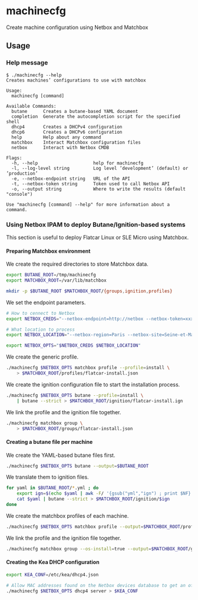 # machinecfg
Create machine configuration using Netbox and Matchbox

## Usage

### Help message

```console
$ ./machinecfg --help
Creates machines’ configurations to use with matchbox

Usage:
  machinecfg [command]

Available Commands:
  butane      Creates a butane-based YAML document
  completion  Generate the autocompletion script for the specified shell
  dhcp4       Creates a DHCPv4 configuration
  dhcp6       Creates a DHCPv6 configuration
  help        Help about any command
  matchbox    Interact Matchbox configuration files
  netbox      Interact with Netbox CMDB

Flags:
  -h, --help                     help for machinecfg
  -l, --log-level string         Log level ’development’ (default) or ’production’
  -e, --netbox-endpoint string   URL of the API
  -t, --netbox-token string      Token used to call Netbox API
  -o, --output string            Where to write the results (default "console")

Use "machinecfg [command] --help" for more information about a command.
```

### Using Netbox IPAM to deploy Butane/Ignition-based systems

This section is useful to deploy Flatcar Linux or SLE Micro using Matchbox.

#### Preparing Matchbox environment

We create the required directories to store Matchbox data.

```bash
export BUTANE_ROOT=/tmp/machinecfg
export MATCHBOX_ROOT=/var/lib/matchbox

mkdir -p $BUTANE_ROOT $MATCHBOX_ROOT/{groups,ignition,profiles}
```

We set the endpoint parameters.

```bash
# How to cennect to Netbox
export NETBOX_CREDS="--netbox-endpoint=http://netbox --netbox-token=xxxxxxx"

# What location to process
export NETBOX_LOCATION="--netbox-region=Paris --netbox-site=Seine-et-Marne --netbox-tenant=class-0"

export NETBOX_OPTS="$NETBOX_CREDS $NETBOX_LOCATION"
```

We create the generic profile.

```bash
./machinecfg $NETBOX_OPTS matchbox profile --profile=install \
    > $MATCHBOX_ROOT/profiles/flatcar-install.json
```

We create the ignition configuration file to start the installation process.

```bash
./machinecfg $NETBOX_OPTS butane --profile=install \
    | butane --strict > $MATCHBOX_ROOT/ignition/flatcar-install.ign
```

We link the profile and the ignition file together.

```bash
./machinecfg matchbox group \
    > $MATCHBOX_ROOT/groups/flatcar-install.json
```

#### Creating a butane file per machine

We create the YAML-based butane files first.

```bash
./machinecfg $NETBOX_OPTS butane --output=$BUTANE_ROOT
```

We translate them to ignition files.

```bash
for yaml in $BUTANE_ROOT/*.yml ; do
    export ign=$(echo $yaml | awk -F/ '{gsub("yml","ign") ; print $NF}')
    cat $yaml | butane --strict > $MATCHBOX_ROOT/ignition/$ign
done
```

We create the matchbox profiles of each machine.

```bash
./machinecfg $NETBOX_OPTS matchbox profile --output=$MATCHBOX_ROOT/profiles --profile=disk
```

We link the profile and the ignition file together.

```bash
./machinecfg matchbox group --os-install=true --output=$MATCHBOX_ROOT/groups
```

#### Creating the Kea DHCP configuration

```bash
export KEA_CONF=/etc/kea/dhcp4.json

# Allow MAC addresses found on the Netbox devices database to get an offer
./machinecfg $NETBOX_OPTS dhcp4 server > $KEA_CONF
```
